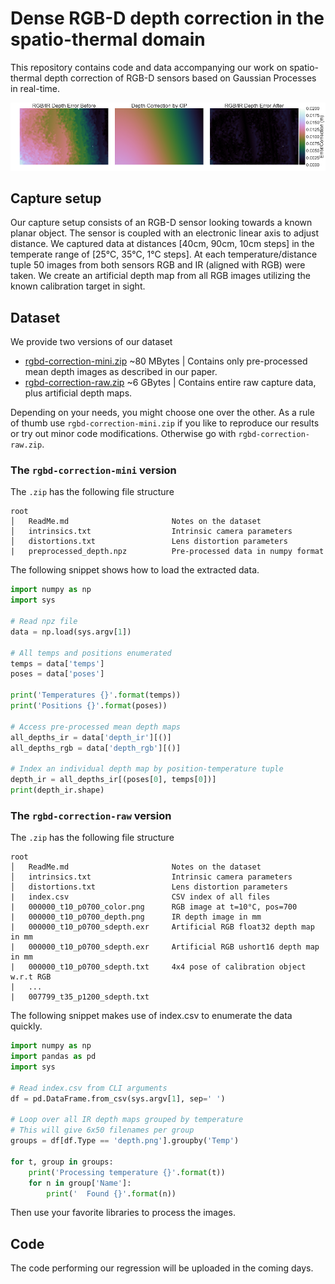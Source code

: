 # Dense RGB-D depth correction in the spatio-thermal domain

This repository contains code and data accompanying our work on spatio-thermal depth correction of RGB-D sensors based on Gaussian Processes in real-time.

![](etc/correction_t17_p1200.png)

## Capture setup

Our capture setup consists of an RGB-D sensor looking towards a known planar object. The sensor is coupled with an electronic linear axis to adjust distance. We captured data at distances [40cm, 90cm, 10cm steps] in the temperate range of [25°C, 35°C, 1°C steps]. At each temperature/distance tuple 50 images from both sensors RGB and IR (aligned with RGB) were taken. We create an artificial depth map from all RGB images utilizing the known calibration target in sight.

## Dataset

We provide two versions of our dataset
- [rgbd-correction-mini.zip](https://s3.eu-central-1.amazonaws.com/rgbd-correction/rgbd-correction-mini.zip) ~80 MBytes | Contains only pre-processed mean depth images as described in our paper.
- [rgbd-correction-raw.zip](https://s3.eu-central-1.amazonaws.com/rgbd-correction/rgbd-correction-raw.zip) ~6 GBytes | Contains entire raw capture data, plus artificial depth maps.

Depending on your needs, you might choose one over the other. As a rule of thumb use `rgbd-correction-mini.zip` if you like to reproduce our results or try out minor code modifications. Otherwise go with `rgbd-correction-raw.zip`.

### The `rgbd-correction-mini` version

The `.zip` has the following file structure
```
root
│   ReadMe.md                       Notes on the dataset
│   intrinsics.txt                  Intrinsic camera parameters
│   distortions.txt                 Lens distortion parameters
|   preprocessed_depth.npz          Pre-processed data in numpy format
```

The following snippet shows how to load the extracted data.

```python
import numpy as np
import sys

# Read npz file
data = np.load(sys.argv[1])    

# All temps and positions enumerated
temps = data['temps']
poses = data['poses']    

print('Temperatures {}'.format(temps))
print('Positions {}'.format(poses))

# Access pre-processed mean depth maps
all_depths_ir = data['depth_ir'][()]
all_depths_rgb = data['depth_rgb'][()]

# Index an individual depth map by position-temperature tuple
depth_ir = all_depths_ir[(poses[0], temps[0])]
print(depth_ir.shape)
```

### The `rgbd-correction-raw` version

The `.zip` has the following file structure
```
root
│   ReadMe.md                       Notes on the dataset
│   intrinsics.txt                  Intrinsic camera parameters
│   distortions.txt                 Lens distortion parameters
|   index.csv                       CSV index of all files
|   000000_t10_p0700_color.png      RGB image at t=10°C, pos=700
|   000000_t10_p0700_depth.png      IR depth image in mm
|   000000_t10_p0700_sdepth.exr     Artificial RGB float32 depth map in mm
|   000000_t10_p0700_sdepth.exr     Artificial RGB ushort16 depth map in mm
|   000000_t10_p0700_sdepth.txt     4x4 pose of calibration object w.r.t RGB
|   ...
|   007799_t35_p1200_sdepth.txt
```

The following snippet makes use of index.csv to enumerate the data quickly.

```python
import numpy as np
import pandas as pd
import sys

# Read index.csv from CLI arguments
df = pd.DataFrame.from_csv(sys.argv[1], sep=' ')

# Loop over all IR depth maps grouped by temperature
# This will give 6x50 filenames per group
groups = df[df.Type == 'depth.png'].groupby('Temp')

for t, group in groups:
    print('Processing temperature {}'.format(t))
    for n in group['Name']:
        print('  Found {}'.format(n))
```

Then use your favorite libraries to process the images.

## Code
The code performing our regression will be uploaded in the coming days.





